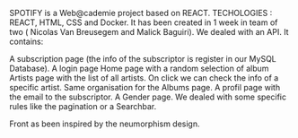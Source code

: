 SPOTIFY is a Web@cademie project based on REACT. TECHOLOGIES : REACT, HTML, CSS and Docker. It has been created in 1 week in team of two ( Nicolas Van Breusegem and Malick Baguiri). We dealed with an API. It contains:

A subscription page (the info of the subscriptor is register in our MySQL Database).
A login page
Home page with a random selection of album
Artists page with the list of all artists. On click we can check the info of a specific artist.
Same organisation for the Albums page.
A profil page with the email to the subscriptor.
A Gender page.
We dealed with some specific rules like the pagination or a Searchbar.

Front as been inspired by the neumorphism design.
